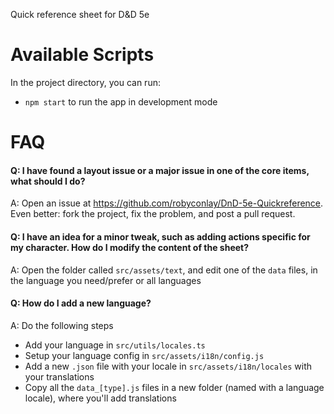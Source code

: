 Quick reference sheet for D&amp;D 5e

Available Scripts
===

In the project directory, you can run:
- `npm start` to run the app in development mode


FAQ
===

#### Q: I have found a layout issue or a major issue in one of the core items, what should I do? ####
A: Open an issue at https://github.com/robyconlay/DnD-5e-Quickreference. Even better: fork the project, fix the problem, and post a pull request.

#### Q: I have an idea for a minor tweak, such as adding actions specific for my character. How do I modify the content of the sheet? ####
A: Open the folder called `src/assets/text`, and edit one of the `data` files, in the language you need/prefer or all languages

#### Q: How do I add a new language? ####
A: Do the following steps
- Add your language in `src/utils/locales.ts`
- Setup your language config in `src/assets/i18n/config.js`
- Add a new `.json` file with your locale in `src/assets/i18n/locales` with your translations
- Copy all the `data_[type].js` files in a new folder (named with a language locale), where you'll add translations

